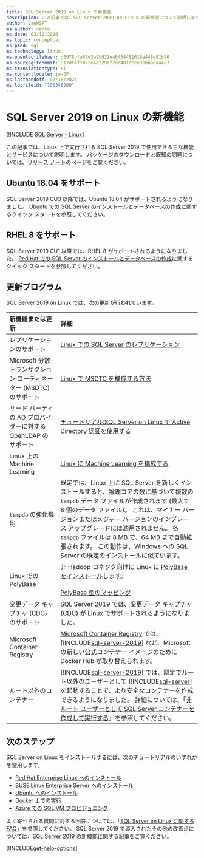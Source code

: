 ```yaml
---
title: SQL Server 2019 on Linux の新機能
description: この記事では、SQL Server 2019 on Linux の新機能について説明します。
author: VanMSFT
ms.author: vanto
ms.date: 03/12/2020
ms.topic: conceptual
ms.prod: sql
ms.technology: linux
ms.openlocfilehash: d6978bfa68d3a9b922e46454481618e448e91b96
ms.sourcegitcommit: 917df4ffd22e4a229af7dc481dcce3ebba0aa4d7
ms.translationtype: HT
ms.contentlocale: ja-JP
ms.lasthandoff: 02/10/2021
ms.locfileid: "100346200"
---
```

# <a name="whats-new-for-sql-server-2019-on-linux"></a>SQL Server 2019 on Linux の新機能

[!INCLUDE [SQL Server - Linux](../includes/applies-to-version/sql-linux.md)]

この記事では、Linux 上で実行される SQL Server 2019 で使用できる主な機能とサービスについて説明します。 パッケージのダウンロードと既知の問題については、[リリース ノート](sql-server-linux-release-notes-2019.md)のページをご覧ください。

## <a name="ubuntu-1804-supported"></a>Ubuntu 18.04 をサポート

SQL Server 2019 CU3 以降では、Ubuntu 18.04 がサポートされるようになりました。 [Ubuntu での SQL Server のインストールとデータベースの作成](quickstart-install-connect-ubuntu.md?view=sql-server-linux-ver15&preserve-view=true)に関するクイック スタートを参照してください。

## <a name="rhel-8-supported"></a>RHEL 8 をサポート

SQL Server 2019 CU1 以降では、RHEL 8 がサポートされるようになりました。 [Red Hat での SQL Server のインストールとデータベースの作成](quickstart-install-connect-red-hat.md?view=sql-server-linux-ver15&preserve-view=true)に関するクイック スタートを参照してください。

## <a name="updates"></a>更新プログラム

SQL Server 2019 on Linux では、次の更新が行われています。

| 新機能または更新 | 詳細 |
|:-----|:-----|
|レプリケーションのサポート |[Linux での SQL Server のレプリケーション](sql-server-linux-replication.md)
|Microsoft 分散トランザクション コーディネーター (MSDTC) のサポート |[Linux で MSDTC を構成する方法](sql-server-linux-configure-msdtc.md) |
|サード パーティの AD プロバイダーに対する OpenLDAP のサポート |[チュートリアル:SQL Server on Linux で Active Directory 認証を使用する](sql-server-linux-active-directory-authentication.md) |
|Linux 上の Machine Learning |[Linux に Machine Learning を構成する](sql-server-linux-setup-machine-learning.md) |
|`tempdb` の強化機能 | 既定では、Linux 上に SQL Server を新しくインストールすると、論理コアの数に基づいて複数の `tempdb` データ ファイルが作成されます (最大で 8 個のデータ ファイル)。 これは、マイナー バージョンまたはメジャー バージョンのインプレース アップグレードには適用されません。 各 `tempdb` ファイルは 8 MB で、64 MB まで自動拡張されます。 この動作は、Windows への SQL Server の既定のインストールに似ています。 |
| Linux での PolyBase | 非 Hadoop コネクタ向けに Linux に [PolyBase をインストール](../relational-databases/polybase/polybase-linux-setup.md)します。<br/><br/>[PolyBase 型のマッピング](../relational-databases/polybase/polybase-type-mapping.md) |
| 変更データ キャプチャ (CDC) のサポート | SQL Server 2019 では、変更データ キャプチャ (CDC) が Linux でサポートされるようになりました。 |
| Microsoft Container Registry | [Microsoft Container Registry](https://azure.microsoft.com/blog/microsoft-syndicates-container-catalog/) では、[!INCLUDE[sql-server-2019](../includes/sssql19-md.md)] など、Microsoft の新しい公式コンテナー イメージのために Docker Hub が取り替えられます。 |
| ルート以外のコンテナー | [!INCLUDE[sql-server-2019](../includes/sssql19-md.md)] では、既定でルート以外のユーザーとして [!INCLUDE[sql-server](../includes/ssnoversion-md.md)] を起動することで、より安全なコンテナーを作成できるようになりました。 詳細については、「[非ルート ユーザーとして SQL Server コンテナーを作成して実行する](./sql-server-linux-docker-container-security.md#buildnonrootcontainer)」を参照してください。 |

## <a name="next-steps"></a>次のステップ

SQL Server on Linux をインストールするには、次のチュートリアルのいずれかを使用します。

- [Red Hat Enterprise Linux へのインストール](quickstart-install-connect-red-hat.md?view=sql-server-linux-ver15&preserve-view=true)
- [SUSE Linux Enterprise Server へのインストール](quickstart-install-connect-suse.md?view=sql-server-linux-ver15&preserve-view=true)
- [Ubuntu へのインストール](quickstart-install-connect-ubuntu.md?view=sql-server-linux-ver15&preserve-view=true)
- [Docker 上での実行](quickstart-install-connect-docker.md?view=sql-server-linux-ver15&preserve-view=true)
- [Azure での SQL VM プロビジョニング](/azure/virtual-machines/linux/sql/provision-sql-server-linux-virtual-machine?toc=/sql/toc/toc.json)

よく寄せられる質問に対する回答については、「[SQL Server on Linux に関する FAQ](sql-server-linux-faq.md)」を参照してください。 SQL Server 2019 で導入されたその他の改善点については、[SQL Server 2019 の新機能](../sql-server/what-s-new-in-sql-server-ver15.md?view=sql-server-ver15&preserve-view=true)に関する記事をご覧ください。

[!INCLUDE[get-help-options](../includes/paragraph-content/get-help-options.md)]